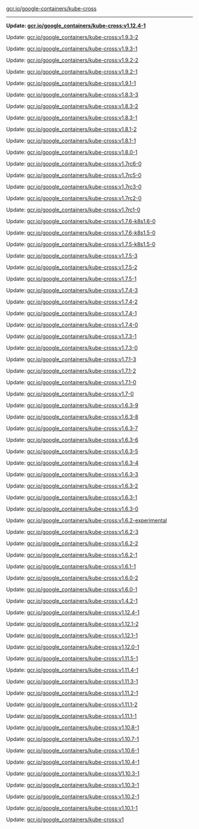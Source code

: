 [gcr.io/google-containers/kube-cross](https://hub.docker.com/r/cruse/kube-cross/tags/) 

----
**Update: [gcr.io/google_containers/kube-cross:v1.12.4-1](https://hub.docker.com/r/cruse/kube-cross/tags/)**

Update: [gcr.io/google_containers/kube-cross:v1.9.3-2](https://hub.docker.com/r/cruse/kube-cross/tags/)

Update: [gcr.io/google_containers/kube-cross:v1.9.3-1](https://hub.docker.com/r/cruse/kube-cross/tags/)

Update: [gcr.io/google_containers/kube-cross:v1.9.2-2](https://hub.docker.com/r/cruse/kube-cross/tags/)

Update: [gcr.io/google_containers/kube-cross:v1.9.2-1](https://hub.docker.com/r/cruse/kube-cross/tags/)

Update: [gcr.io/google_containers/kube-cross:v1.9.1-1](https://hub.docker.com/r/cruse/kube-cross/tags/)

Update: [gcr.io/google_containers/kube-cross:v1.8.3-3](https://hub.docker.com/r/cruse/kube-cross/tags/)

Update: [gcr.io/google_containers/kube-cross:v1.8.3-2](https://hub.docker.com/r/cruse/kube-cross/tags/)

Update: [gcr.io/google_containers/kube-cross:v1.8.3-1](https://hub.docker.com/r/cruse/kube-cross/tags/)

Update: [gcr.io/google_containers/kube-cross:v1.8.1-2](https://hub.docker.com/r/cruse/kube-cross/tags/)

Update: [gcr.io/google_containers/kube-cross:v1.8.1-1](https://hub.docker.com/r/cruse/kube-cross/tags/)

Update: [gcr.io/google_containers/kube-cross:v1.8.0-1](https://hub.docker.com/r/cruse/kube-cross/tags/)

Update: [gcr.io/google_containers/kube-cross:v1.7rc6-0](https://hub.docker.com/r/cruse/kube-cross/tags/)

Update: [gcr.io/google_containers/kube-cross:v1.7rc5-0](https://hub.docker.com/r/cruse/kube-cross/tags/)

Update: [gcr.io/google_containers/kube-cross:v1.7rc3-0](https://hub.docker.com/r/cruse/kube-cross/tags/)

Update: [gcr.io/google_containers/kube-cross:v1.7rc2-0](https://hub.docker.com/r/cruse/kube-cross/tags/)

Update: [gcr.io/google_containers/kube-cross:v1.7rc1-0](https://hub.docker.com/r/cruse/kube-cross/tags/)

Update: [gcr.io/google_containers/kube-cross:v1.7.6-k8s1.6-0](https://hub.docker.com/r/cruse/kube-cross/tags/)

Update: [gcr.io/google_containers/kube-cross:v1.7.6-k8s1.5-0](https://hub.docker.com/r/cruse/kube-cross/tags/)

Update: [gcr.io/google_containers/kube-cross:v1.7.5-k8s1.5-0](https://hub.docker.com/r/cruse/kube-cross/tags/)

Update: [gcr.io/google_containers/kube-cross:v1.7.5-3](https://hub.docker.com/r/cruse/kube-cross/tags/)

Update: [gcr.io/google_containers/kube-cross:v1.7.5-2](https://hub.docker.com/r/cruse/kube-cross/tags/)

Update: [gcr.io/google_containers/kube-cross:v1.7.5-1](https://hub.docker.com/r/cruse/kube-cross/tags/)

Update: [gcr.io/google_containers/kube-cross:v1.7.4-3](https://hub.docker.com/r/cruse/kube-cross/tags/)

Update: [gcr.io/google_containers/kube-cross:v1.7.4-2](https://hub.docker.com/r/cruse/kube-cross/tags/)

Update: [gcr.io/google_containers/kube-cross:v1.7.4-1](https://hub.docker.com/r/cruse/kube-cross/tags/)

Update: [gcr.io/google_containers/kube-cross:v1.7.4-0](https://hub.docker.com/r/cruse/kube-cross/tags/)

Update: [gcr.io/google_containers/kube-cross:v1.7.3-1](https://hub.docker.com/r/cruse/kube-cross/tags/)

Update: [gcr.io/google_containers/kube-cross:v1.7.3-0](https://hub.docker.com/r/cruse/kube-cross/tags/)

Update: [gcr.io/google_containers/kube-cross:v1.7.1-3](https://hub.docker.com/r/cruse/kube-cross/tags/)

Update: [gcr.io/google_containers/kube-cross:v1.7.1-2](https://hub.docker.com/r/cruse/kube-cross/tags/)

Update: [gcr.io/google_containers/kube-cross:v1.7.1-0](https://hub.docker.com/r/cruse/kube-cross/tags/)

Update: [gcr.io/google_containers/kube-cross:v1.7-0](https://hub.docker.com/r/cruse/kube-cross/tags/)

Update: [gcr.io/google_containers/kube-cross:v1.6.3-9](https://hub.docker.com/r/cruse/kube-cross/tags/)

Update: [gcr.io/google_containers/kube-cross:v1.6.3-8](https://hub.docker.com/r/cruse/kube-cross/tags/)

Update: [gcr.io/google_containers/kube-cross:v1.6.3-7](https://hub.docker.com/r/cruse/kube-cross/tags/)

Update: [gcr.io/google_containers/kube-cross:v1.6.3-6](https://hub.docker.com/r/cruse/kube-cross/tags/)

Update: [gcr.io/google_containers/kube-cross:v1.6.3-5](https://hub.docker.com/r/cruse/kube-cross/tags/)

Update: [gcr.io/google_containers/kube-cross:v1.6.3-4](https://hub.docker.com/r/cruse/kube-cross/tags/)

Update: [gcr.io/google_containers/kube-cross:v1.6.3-3](https://hub.docker.com/r/cruse/kube-cross/tags/)

Update: [gcr.io/google_containers/kube-cross:v1.6.3-2](https://hub.docker.com/r/cruse/kube-cross/tags/)

Update: [gcr.io/google_containers/kube-cross:v1.6.3-1](https://hub.docker.com/r/cruse/kube-cross/tags/)

Update: [gcr.io/google_containers/kube-cross:v1.6.3-0](https://hub.docker.com/r/cruse/kube-cross/tags/)

Update: [gcr.io/google_containers/kube-cross:v1.6.2-experimental](https://hub.docker.com/r/cruse/kube-cross/tags/)

Update: [gcr.io/google_containers/kube-cross:v1.6.2-3](https://hub.docker.com/r/cruse/kube-cross/tags/)

Update: [gcr.io/google_containers/kube-cross:v1.6.2-2](https://hub.docker.com/r/cruse/kube-cross/tags/)

Update: [gcr.io/google_containers/kube-cross:v1.6.2-1](https://hub.docker.com/r/cruse/kube-cross/tags/)

Update: [gcr.io/google_containers/kube-cross:v1.6.1-1](https://hub.docker.com/r/cruse/kube-cross/tags/)

Update: [gcr.io/google_containers/kube-cross:v1.6.0-2](https://hub.docker.com/r/cruse/kube-cross/tags/)

Update: [gcr.io/google_containers/kube-cross:v1.6.0-1](https://hub.docker.com/r/cruse/kube-cross/tags/)

Update: [gcr.io/google_containers/kube-cross:v1.4.2-1](https://hub.docker.com/r/cruse/kube-cross/tags/)

Update: [gcr.io/google_containers/kube-cross:v1.12.4-1](https://hub.docker.com/r/cruse/kube-cross/tags/)

Update: [gcr.io/google_containers/kube-cross:v1.12.1-2](https://hub.docker.com/r/cruse/kube-cross/tags/)

Update: [gcr.io/google_containers/kube-cross:v1.12.1-1](https://hub.docker.com/r/cruse/kube-cross/tags/)

Update: [gcr.io/google_containers/kube-cross:v1.12.0-1](https://hub.docker.com/r/cruse/kube-cross/tags/)

Update: [gcr.io/google_containers/kube-cross:v1.11.5-1](https://hub.docker.com/r/cruse/kube-cross/tags/)

Update: [gcr.io/google_containers/kube-cross:v1.11.4-1](https://hub.docker.com/r/cruse/kube-cross/tags/)

Update: [gcr.io/google_containers/kube-cross:v1.11.3-1](https://hub.docker.com/r/cruse/kube-cross/tags/)

Update: [gcr.io/google_containers/kube-cross:v1.11.2-1](https://hub.docker.com/r/cruse/kube-cross/tags/)

Update: [gcr.io/google_containers/kube-cross:v1.11.1-2](https://hub.docker.com/r/cruse/kube-cross/tags/)

Update: [gcr.io/google_containers/kube-cross:v1.11.1-1](https://hub.docker.com/r/cruse/kube-cross/tags/)

Update: [gcr.io/google_containers/kube-cross:v1.10.8-1](https://hub.docker.com/r/cruse/kube-cross/tags/)

Update: [gcr.io/google_containers/kube-cross:v1.10.7-1](https://hub.docker.com/r/cruse/kube-cross/tags/)

Update: [gcr.io/google_containers/kube-cross:v1.10.6-1](https://hub.docker.com/r/cruse/kube-cross/tags/)

Update: [gcr.io/google_containers/kube-cross:v1.10.4-1](https://hub.docker.com/r/cruse/kube-cross/tags/)

Update: [gcr.io/google_containers/kube-cross:V1.10.3-1](https://hub.docker.com/r/cruse/kube-cross/tags/)

Update: [gcr.io/google_containers/kube-cross:v1.10.3-1](https://hub.docker.com/r/cruse/kube-cross/tags/)

Update: [gcr.io/google_containers/kube-cross:v1.10.2-1](https://hub.docker.com/r/cruse/kube-cross/tags/)

Update: [gcr.io/google_containers/kube-cross:v1.10.1-1](https://hub.docker.com/r/cruse/kube-cross/tags/)

Update: [gcr.io/google_containers/kube-cross:v1](https://hub.docker.com/r/cruse/kube-cross/tags/)

